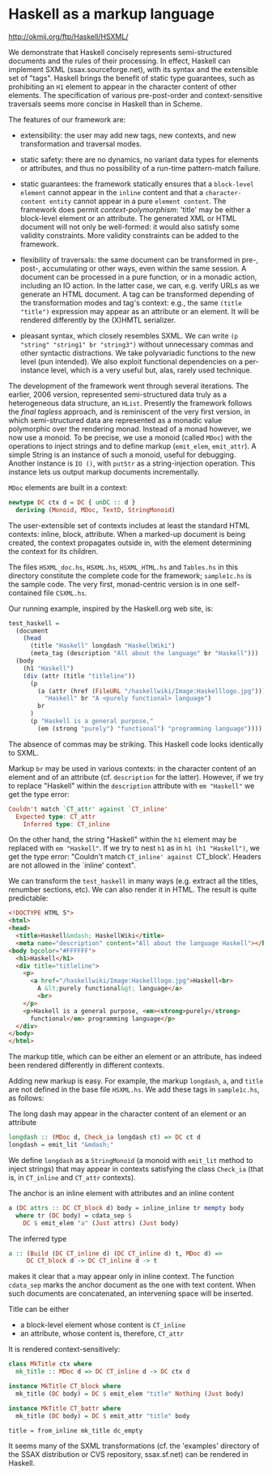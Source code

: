 # Haskell as a markup language
http://okmij.org/ftp/Haskell/HSXML/

We demonstrate that Haskell concisely represents semi-structured documents and the rules of their processing. In effect, Haskell can implement SXML (ssax.sourceforge.net), with its syntax and the extensible set of "tags". Haskell brings the benefit of static type guarantees, such as prohibiting an `H1` element to appear in the character content of other elements. The specification of various pre-post-order and context-sensitive traversals seems more concise in
Haskell than in Scheme.

The features of our framework are:

- extensibility: the user may add new tags, new contexts, and new transformation and traversal modes.

- static safety: there are no dynamics, no variant data types for elements or attributes, and thus no possibility of a run-time pattern-match failure.

- static guarantees: the framework statically ensures that a `block-level element` cannot appear in the `inline` content and that a `character-content entity` cannot appear in a pure `element content`. The framework does permit *context-polymorphism*: 'title' may be either a block-level element or an attribute. The generated XML or HTML document will not only be well-formed: it would also satisfy some validity constraints. More validity constraints can be added to the framework.

- flexibility of traversals: the same document can be transformed in pre-, post-, accumulating or other ways, even within the same session. A document can be processed in a pure function, or in a monadic action, including an IO action. In the latter case, we can, e.g. verify URLs as we generate an HTML document. A tag can be transformed depending of the transformation modes and tag's context: e.g., the same `(title "title")` expression may appear as an attribute or an element. It will be rendered differently by the (X)HMTL serializer.

- pleasant syntax, which closely resembles SXML. We can write `(p "string" "string1" br "string3")` without unnecessary commas and other syntactic distractions. We take polyvariadic functions to the new level (pun intended). We also exploit functional dependencies on a per-instance level, which is a very useful but, alas, rarely used technique.


The development of the framework went through several iterations. The earlier, 2006 version, represented semi-structured data truly as a heterogeneous data structure, an `HList`. Presently the framework follows the *final tagless* approach, and is reminiscent of the very first version, in which semi-structured data are represented as a monadic value polymorphic over the rendering monad. Instead of a monad however, we now use a monoid. To be precise, we use a monoid (called `MDoc`) with the operations to inject strings and to define markup (`emit_elem`, `emit_attr`). A simple String is an instance of such a monoid, useful for debugging. Another instance is `IO ()`, with `putStr` as a string-injection operation. This instance lets us output markup documents incrementally.

`MDoc` elements are built in a context:

```hs
newtype DC ctx d = DC { unDC :: d }
  deriving (Monoid, MDoc, TextD, StringMonoid)
```

The user-extensible set of contexts includes at least the standard HTML contexts: inline, block, attribute. When a marked-up document is being created, the context propagates outside in, with the element determining the context for its children.

The files `HSXML_doc.hs`, `HSXML.hs`, `HSXML_HTML.hs` and `Tables.hs` in this directory constitute the complete code for the framework; `sample1c.hs` is the sample code. The very first, monad-centric version is in one self-contained file `CSXML.hs`.

Our running example, inspired by the Haskell.org web site, is:

```hs
test_haskell =
  (document
    (head
      (title "Haskell" longdash "HaskellWiki")
      (meta_tag (description "All about the language" br "Haskell")))
  (body
    (h1 "Haskell")
    (div (attr (title "titleline"))
      (p
        (a (attr (href (FileURL "/haskellwiki/Image:Haskelllogo.jpg")))
          "Haskell" br "A <purely functional> language")
        br
      )
      (p "Haskell is a general purpose,"
        (em (strong "purely") "functional") "programming language"))))
```

The absence of commas may be striking. This Haskell code looks identically to SXML.

Markup `br` may be used in various contexts: in the character content of an element and of an attribute (cf. `description` for the latter). However, if we try to replace "Haskell" within the `description` attribute with `em "Haskell"` we get the type error:

```hs
Couldn't match `CT_attr' against `CT_inline'
  Expected type: CT_attr
    Inferred type: CT_inline
```

On the other hand, the string "Haskell" within the `h1` element may be replaced with `em "Haskell"`. If we try to nest `h1` as in `h1 (h1 "Haskell")`, we get the type error: "Couldn't match `CT_inline' against `CT_block'. Headers are not allowed in the `inline' context".

We can transform the `test_haskell` in many ways (e.g. extract all the titles, renumber sections, etc). We can also render it in HTML. The result is quite predictable:

```html
<!DOCTYPE HTML 5">
<html>
<head>
  <title>Haskell&mdash; HaskellWiki</title>
  <meta name="description" content="All about the language Haskell"></head>
<body bgcolor="#FFFFFF">
  <h1>Haskell</h1>
  <div title="titleline">
    <p>
      <a href="/haskellwiki/Image:Haskelllogo.jpg">Haskell<br>
        A &lt;purely functional&gt; language</a>
        <br>
    </p>
    <p>Haskell is a general purpose, <em><strong>purely</strong> 
      functional</em> programming language</p>
  </div>
</body>
</html>
```

The markup title, which can be either an element or an attribute, has indeed been rendered differently in different contexts.

Adding new markup is easy. For example, the markup `longdash`, `a`, and `title` are not defined in the base file `HSXML.hs`. We add these tags in `sample1c.hs`, as follows:

The long dash may appear in the character content of an element or an attribute

```hs
longdash :: (MDoc d, Check_ia longdash ct) => DC ct d
longdash = emit_lit "&mdash;"
```

We define `longdash` as a `StringMonoid` (a monoid with `emit_lit` method to inject strings) that may appear in contexts satisfying the class `Check_ia` (that is, in `CT_inline` and `CT_attr` contexts).

The anchor is an inline element with attributes and an inline content

```hs
a (DC attrs :: DC CT_block d) body = inline_inline tr mempty body
  where tr (DC body) = cdata_sep $
    DC $ emit_elem "a" (Just attrs) (Just body)
```

The inferred type

```hs
a :: (Build (DC CT_inline d) (DC CT_inline d) t, MDoc d) =>
     DC CT_block d -> DC CT_inline d -> t
```

makes it clear that `a` may appear only in inline context. The function `cdata_sep` marks the anchor document as the one with text content. When such documents are concatenated, an intervening space will be inserted.

Title can be either
- a block-level element whose content is `CT_inline`
- an attribute, whose content is, therefore, `CT_attr`

It is rendered context-sensitively:

```hs
class MkTitle ctx where
  mk_title :: MDoc d => DC CT_inline d -> DC ctx d

instance MkTitle CT_block where
  mk_title (DC body) = DC $ emit_elem "title" Nothing (Just body)

instance MkTitle CT_battr where
  mk_title (DC body) = DC $ emit_attr "title" body

title = from_inline mk_title dc_empty
```

It seems many of the SXML transformations (cf. the 'examples' directory of the SSAX distribution or CVS repository, ssax.sf.net) can be rendered in Haskell.

